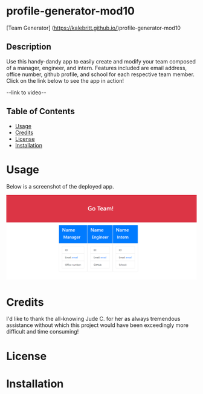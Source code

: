 # profile-generator-mod10

[Team Generator] (https://kalebritt.github.io/)profile-generator-mod10

## Description
Use this handy-dandy app to easily create and modify your team composed of a manager, engineer, and intern.  Features included are email address, office number, github profile, and school for each respective team member.  Click on the link below to see the app in action!

--link to video--

## Table of Contents

- [Usage](#usage)
- [Credits](#credits)
- [License](#license)
- [Installation](#installation)

# Usage
Below is a screenshot of the deployed app.

![alt text](/assets/Screenshot%20profile-generator-mod10.png)

# Credits
I'd like to thank the all-knowing Jude C. for her as always tremendous assistance without which this project would have been exceedingly more difficult and time consuming!

# License

# Installation 
